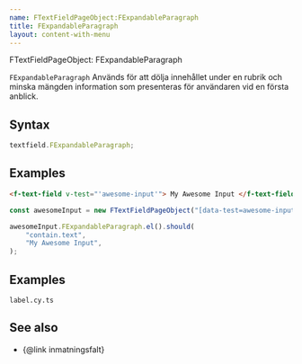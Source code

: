 ```yaml
---
name: FTextFieldPageObject:FExpandableParagraph
title: FExpandableParagraph
layout: content-with-menu
---
```


FTextFieldPageObject: FExpandableParagraph

`FExpandableParagraph` Används för att dölja innehållet under en rubrik och minska mängden information som presenteras för användaren vid en första anblick.

## Syntax

```ts
textfield.FExpandableParagraph;
```

## Examples

```html static
<f-text-field v-test="'awesome-input'"> My Awesome Input </f-text-field>
```

```ts
const awesomeInput = new FTextFieldPageObject("[data-test=awesome-input]");

awesomeInput.FExpandableParagraph.el().should(
    "contain.text",
    "My Awesome Input",
);
```

## Examples

```import
label.cy.ts
```

## See also

-   {@link inmatningsfalt}
